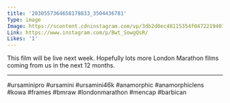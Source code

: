 ```yaml
---
title: '2030557364658178833_3504436781'
Type: image
Image: https://scontent.cdninstagram.com/vp/3db2d0ec48115354f047221940707077/5D69D78F/t51.2885-15/sh0.08/e35/s640x640/58643489_2024728950973268_4972638790777511517_n.jpg?_nc_ht=scontent.cdninstagram.com
Link: https://www.instagram.com/p/Bwt_SowgQsR/
Likes: '1'
---
```


This film will be live next week. Hopefully lots more London Marathon films coming from us in the next 12 months. 
______________________________
#ursaminipro #ursamini #ursamini46k #anamorphic #anamorphiclens #kowa #frames #bmraw #londonmarathon #mencap #barbican